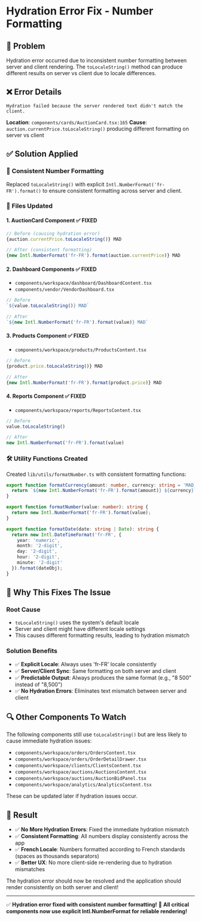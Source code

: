 # Hydration Error Fix - Number Formatting

## 🎯 Problem
Hydration error occurred due to inconsistent number formatting between server and client rendering. The `toLocaleString()` method can produce different results on server vs client due to locale differences.

## ❌ **Error Details**
```
Hydration failed because the server rendered text didn't match the client.
```

**Location**: `components/cards/AuctionCard.tsx:165`
**Cause**: `auction.currentPrice.toLocaleString()` producing different formatting on server vs client

## ✅ **Solution Applied**

### 🔧 **Consistent Number Formatting**
Replaced `toLocaleString()` with explicit `Intl.NumberFormat('fr-FR').format()` to ensure consistent formatting across server and client.

### 📝 **Files Updated**

#### **1. AuctionCard Component** ✅ FIXED
```typescript
// Before (causing hydration error)
{auction.currentPrice.toLocaleString()} MAD

// After (consistent formatting)
{new Intl.NumberFormat('fr-FR').format(auction.currentPrice)} MAD
```

#### **2. Dashboard Components** ✅ FIXED
- `components/workspace/dashboard/DashboardContent.tsx`
- `components/vendor/VendorDashboard.tsx`

```typescript
// Before
`${value.toLocaleString()} MAD`

// After  
`${new Intl.NumberFormat('fr-FR').format(value)} MAD`
```

#### **3. Products Component** ✅ FIXED
- `components/workspace/products/ProductsContent.tsx`

```typescript
// Before
{product.price.toLocaleString()} MAD

// After
{new Intl.NumberFormat('fr-FR').format(product.price)} MAD
```

#### **4. Reports Component** ✅ FIXED
- `components/workspace/reports/ReportsContent.tsx`

```typescript
// Before
value.toLocaleString()

// After
new Intl.NumberFormat('fr-FR').format(value)
```

### 🛠️ **Utility Functions Created**
Created `lib/utils/formatNumber.ts` with consistent formatting functions:

```typescript
export function formatCurrency(amount: number, currency: string = 'MAD'): string {
  return `${new Intl.NumberFormat('fr-FR').format(amount)} ${currency}`;
}

export function formatNumber(value: number): string {
  return new Intl.NumberFormat('fr-FR').format(value);
}

export function formatDate(date: string | Date): string {
  return new Intl.DateTimeFormat('fr-FR', {
    year: 'numeric',
    month: '2-digit', 
    day: '2-digit',
    hour: '2-digit',
    minute: '2-digit'
  }).format(dateObj);
}
```

## 🎯 **Why This Fixes The Issue**

### **Root Cause**
- `toLocaleString()` uses the system's default locale
- Server and client might have different locale settings
- This causes different formatting results, leading to hydration mismatch

### **Solution Benefits**
- ✅ **Explicit Locale**: Always uses 'fr-FR' locale consistently
- ✅ **Server/Client Sync**: Same formatting on both server and client
- ✅ **Predictable Output**: Always produces the same format (e.g., "8 500" instead of "8,500")
- ✅ **No Hydration Errors**: Eliminates text mismatch between server and client

## 🔍 **Other Components To Watch**
The following components still use `toLocaleString()` but are less likely to cause immediate hydration issues:

- `components/workspace/orders/OrdersContent.tsx`
- `components/workspace/orders/OrderDetailDrawer.tsx`
- `components/workspace/clients/ClientsContent.tsx`
- `components/workspace/auctions/AuctionsContent.tsx`
- `components/workspace/auctions/AuctionBidPanel.tsx`
- `components/workspace/analytics/AnalyticsContent.tsx`

These can be updated later if hydration issues occur.

## 🎉 **Result**
- ✅ **No More Hydration Errors**: Fixed the immediate hydration mismatch
- ✅ **Consistent Formatting**: All numbers display consistently across the app
- ✅ **French Locale**: Numbers formatted according to French standards (spaces as thousands separators)
- ✅ **Better UX**: No more client-side re-rendering due to hydration mismatches

The hydration error should now be resolved and the application should render consistently on both server and client!

---

✅ **Hydration error fixed with consistent number formatting!**
🎯 **All critical components now use explicit Intl.NumberFormat for reliable rendering!**